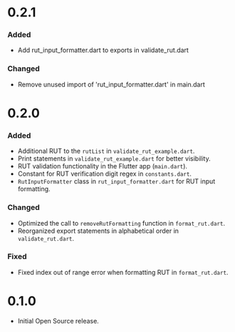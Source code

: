 # 0.2.1
### Added
- Add rut_input_formatter.dart to exports in validate_rut.dart

### Changed
- Remove unused import of 'rut_input_formatter.dart' in main.dart

# 0.2.0
### Added
- Additional RUT to the `rutList` in `validate_rut_example.dart`.
- Print statements in `validate_rut_example.dart` for better visibility.
- RUT validation functionality in the Flutter app (`main.dart`).
- Constant for RUT verification digit regex in `constants.dart`.
- `RutInputFormatter` class in `rut_input_formatter.dart` for RUT input formatting.

### Changed
- Optimized the call to `removeRutFormatting` function in `format_rut.dart`.
- Reorganized export statements in alphabetical order in `validate_rut.dart`.

### Fixed
- Fixed index out of range error when formatting RUT in `format_rut.dart`.

# 0.1.0

- Initial Open Source release.

